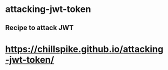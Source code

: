 # attacking-jwt-token
## Recipe to attack JWT 

# https://chillspike.github.io/attacking-jwt-token/
